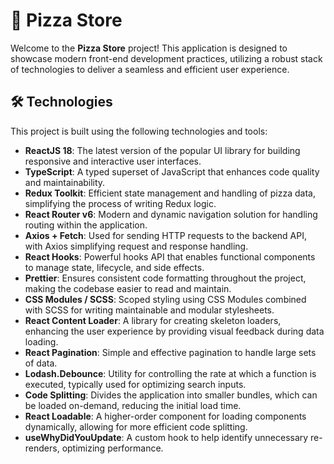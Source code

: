 # 🍕 Pizza Store

Welcome to the **Pizza Store** project! This application is designed to showcase modern front-end development practices, utilizing a robust stack of technologies to deliver a seamless and efficient user experience.

## 🛠 Technologies

This project is built using the following technologies and tools:

- **ReactJS 18**: The latest version of the popular UI library for building responsive and interactive user interfaces.
- **TypeScript**: A typed superset of JavaScript that enhances code quality and maintainability.
- **Redux Toolkit**: Efficient state management and handling of pizza data, simplifying the process of writing Redux logic.
- **React Router v6**: Modern and dynamic navigation solution for handling routing within the application.
- **Axios + Fetch**: Used for sending HTTP requests to the backend API, with Axios simplifying request and response handling.
- **React Hooks**: Powerful hooks API that enables functional components to manage state, lifecycle, and side effects.
- **Prettier**: Ensures consistent code formatting throughout the project, making the codebase easier to read and maintain.
- **CSS Modules / SCSS**: Scoped styling using CSS Modules combined with SCSS for writing maintainable and modular stylesheets.
- **React Content Loader**: A library for creating skeleton loaders, enhancing the user experience by providing visual feedback during data loading.
- **React Pagination**: Simple and effective pagination to handle large sets of data.
- **Lodash.Debounce**: Utility for controlling the rate at which a function is executed, typically used for optimizing search inputs.
- **Code Splitting**: Divides the application into smaller bundles, which can be loaded on-demand, reducing the initial load time.
- **React Loadable**: A higher-order component for loading components dynamically, allowing for more efficient code splitting.
- **useWhyDidYouUpdate**: A custom hook to help identify unnecessary re-renders, optimizing performance.
